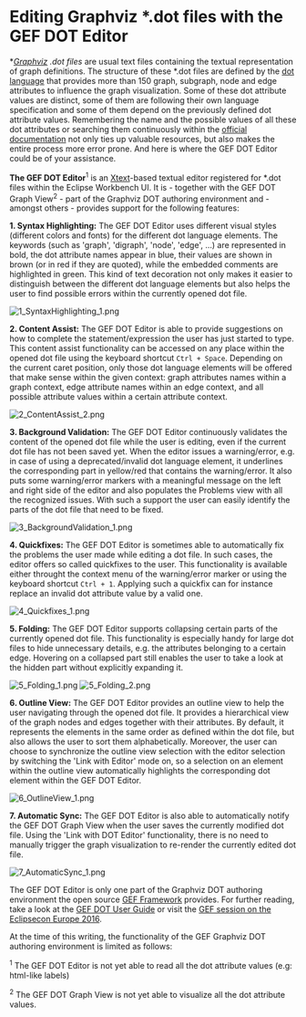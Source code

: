 # Editing Graphviz *.dot files with the GEF DOT Editor

**[Graphviz](http://www.graphviz.org/) *.dot files** are usual text files containing the textual representation of graph definitions. The structure of these *.dot files are defined by the [dot language](http://www.graphviz.org/content/dot-language) that provides more than 150 graph, subgraph, node and edge attributes to influence the graph visualization. Some of these dot attribute values are distinct, some of them are following their own language specification and some of them depend on the previously defined dot attribute values. Remembering the name and the possible values of all these dot attributes or searching them continuously within the [official documentation](http://www.graphviz.org/content/attrs) not only ties up valuable resources, but also makes the entire process more error prone. And here is where the GEF DOT Editor could be of your assistance.

**The GEF DOT Editor**<sup>1</sup> is an [Xtext](https://www.eclipse.org/Xtext/)-based textual editor registered for *.dot files within the Eclipse Workbench UI. It is - together with the GEF DOT Graph View<sup>2</sup> - part of the Graphviz DOT authoring environment and - amongst others - provides support for the following features:

**1. Syntax Highlighting:** The GEF DOT Editor uses different visual styles (different colors and fonts) for the different dot language elements. The keywords (such as 'graph', 'digraph', 'node', 'edge', ...) are represented in bold, the dot attribute names appear in blue, their values are shown in brown (or in red if they are quoted), while the embedded comments are highlighted in green. This kind of text decoration not only makes it easier to distinguish between the different dot language elements but also helps the user to find possible errors within the currently opened dot file.

![1_SyntaxHighlighting_1.png](images/1_SyntaxHighlighting_1.png)

**2. Content Assist:** The GEF DOT Editor is able to provide suggestions on how to complete the statement/expression the user has just started to type. This content assist functionality can be accessed on any place within the opened dot file using the keyboard shortcut `Ctrl + Space`. Depending on the current caret position, only those dot language elements will be offered that make sense within the given context: graph attributes names within a graph context, edge attribute names within an edge context, and all possible attribute values within a certain attribute context.

![2_ContentAssist_2.png](images/2_ContentAssist_2.png)

**3. Background Validation:** The GEF DOT Editor continuously validates the content of the opened dot file while the user is editing, even if the current dot file has not been saved yet. When the editor issues a warning/error, e.g. in case of using a deprecated/invalid dot language element, it underlines the corresponding part in yellow/red that contains the warning/error. It also puts some warning/error markers with a meaningful message on the left and right side of the editor and also populates the Problems view with all the recognized issues. With such a support the user can easily identify the parts of the dot file that need to be fixed.

![3_BackgroundValidation_1.png](images/3_BackgroundValidation_1.png)

**4. Quickfixes:** The GEF DOT Editor is sometimes able to automatically fix the problems the user made while editing a dot file. In such cases, the editor offers so called quickfixes to the user. This functionality is available either throught the context menu of the warning/error marker or using the keyboard shortcut `Ctrl + 1`. Applying such a quickfix can for instance replace an invalid dot attribute value by a valid one.

![4_Quickfixes_1.png](images/4_Quickfixes_1.png)

**5. Folding:** The GEF DOT Editor supports collapsing certain parts of the currently opened dot file. This functionality is especially handy for large dot files to hide unnecessary details, e.g. the attributes belonging to a certain edge. Hovering on a collapsed part still enables the user to take a look at the hidden part without explicitly expanding it.

![5_Folding_1.png](images/5_Folding_1.png)
![5_Folding_2.png](images/5_Folding_2.png)

**6. Outline View:** The GEF DOT Editor provides an outline view to help the user navigating through the opened dot file. It provides a hierarchical view of the graph nodes and edges together with their attributes. By default, it represents the elements in the same order as defined within the dot file, but also allows the user to sort them alphabetically. Moreover, the user can choose to synchronize the outline view selection with the editor selection by switching the 'Link with Editor' mode on, so a selection on an element within the outline view  automatically highlights the corresponding dot element within the GEF DOT Editor.

![6_OutlineView_1.png](images/6_OutlineView_1.png)

**7. Automatic Sync:** The GEF DOT Editor is also able to automatically notify the GEF DOT Graph View when the user saves the currently modified dot file. Using the 'Link with DOT Editor' functionality, there is no need to manually trigger the graph visualization to re-render the currently edited dot file.

![7_AutomaticSync_1.png](images/7_AutomaticSync_1.png)

The GEF DOT Editor is only one part of the Graphviz DOT authoring environment the open source [GEF Framework](https://github.com/eclipse/gef/wiki) provides. For further reading, take a look at the [GEF DOT User Guide](https://github.com/eclipse/gef/wiki/DOT-User-Guide) or visit the [GEF session on the Eclipsecon Europe 2016](https://www.eclipsecon.org/europe2016/session/gef4-dot-oh-dot-oh).

At the time of this writing, the functionality of the GEF Graphviz DOT authoring environment is limited as follows:

<sup>1</sup> The GEF DOT Editor is not yet able to read all the dot attribute values (e.g: html-like labels)

<sup>2</sup> The GEF DOT Graph View is not yet able to visualize all the dot attribute values.
